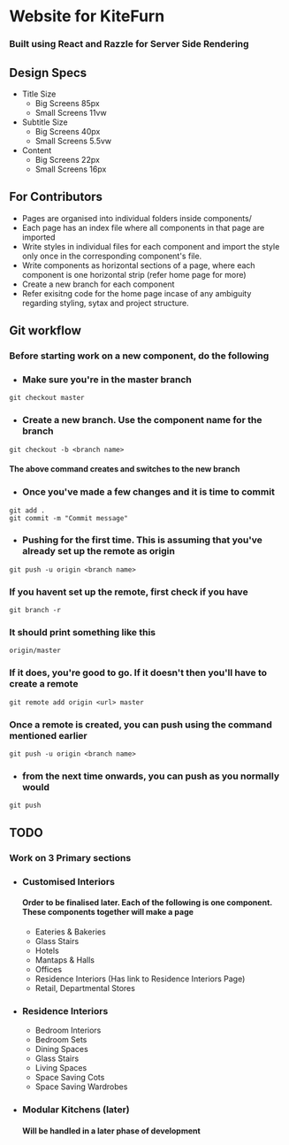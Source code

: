 # Website for KiteFurn

### Built using React and Razzle for Server Side Rendering
   

## Design Specs
- Title Size 
  - Big Screens 85px
  - Small Screens 11vw
- Subtitle Size
  - Big Screens 40px
  - Small Screens 5.5vw
- Content
  - Big Screens 22px
  - Small Screens 16px

## For Contributors
- Pages are organised into individual folders inside components/
- Each page has an index file where all components in that page are imported
- Write styles in individual files for each component and import the style only once in the corresponding component's file.
- Write components as horizontal sections of a page, where each component is one horizontal strip (refer home page for more)
- Create a new branch for each component
- Refer exisitng code for the home page incase of any ambiguity regarding styling, sytax and project structure.

## Git workflow
### Before starting work on a new component, do the following
- ### Make sure you're in the master branch
```
git checkout master
```

- ### Create a new branch. Use the component name for the branch
```
git checkout -b <branch name>
```
#### The above command creates and switches to the new branch

- ### Once you've made a few changes and it is time to commit
```
git add .
git commit -m "Commit message"
```

- ### Pushing for the first time. This is assuming that you've already set up the remote as origin
```
git push -u origin <branch name>
```
### If you havent set up the remote, first check if you have
```
git branch -r
```
### It should print something like this
```
origin/master
```
### If it does, you're good to go. If it doesn't then you'll have to create a remote
```
git remote add origin <url> master
```

### Once a remote is created, you can push using the command mentioned earlier
```
git push -u origin <branch name>
```

- ### from the next time onwards, you can push as you normally would
```
git push
```


## TODO
### Work on 3 Primary sections
- ### Customised Interiors
    #### Order to be finalised later. Each of the following is one component. These components together will make a page 
  - Eateries & Bakeries
  - Glass Stairs
  - Hotels
  - Mantaps & Halls
  - Offices
  - Residence Interiors (Has link to Residence Interiors Page)
  - Retail, Departmental Stores
- ### Residence Interiors
  - Bedroom Interiors
  - Bedroom Sets
  - Dining Spaces
  - Glass Stairs
  - Living Spaces
  - Space Saving Cots
  - Space Saving Wardrobes
- ### Modular Kitchens (later)
    #### Will be handled in a later phase of development